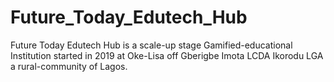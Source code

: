 # Future_Today_Edutech_Hub
Future Today Edutech Hub is a scale-up stage Gamified-educational Institution started in 2019 at Oke-Lisa off Gberigbe Imota LCDA Ikorodu LGA a rural-community of Lagos. 

